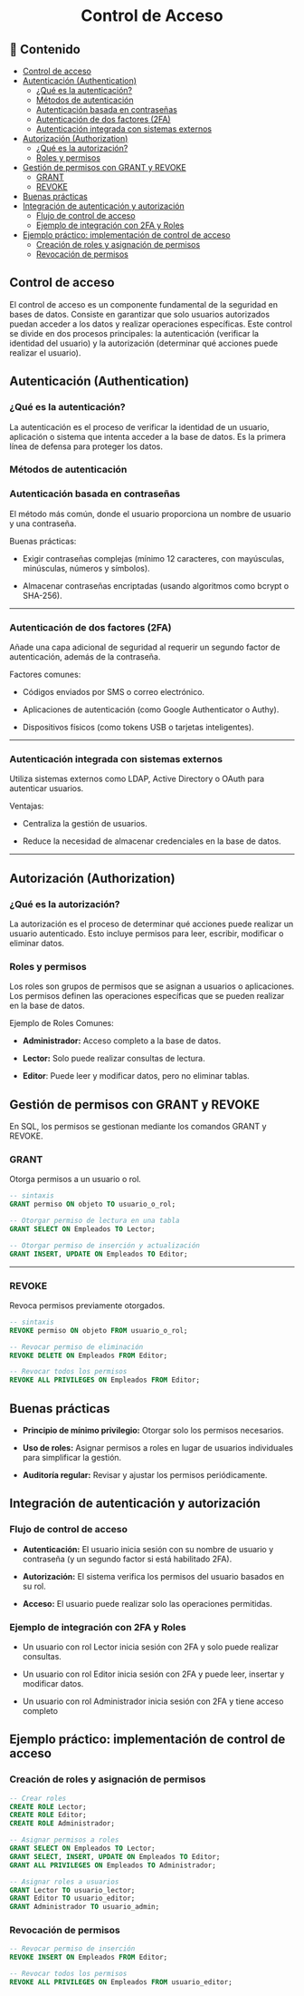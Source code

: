 <h1 align="center">Control de Acceso</h1>

<h2>📑 Contenido</h2>

- [Control de acceso](#control-de-acceso)
- [Autenticación (Authentication)](#autenticación-authentication)
  - [¿Qué es la autenticación?](#qué-es-la-autenticación)
  - [Métodos de autenticación](#métodos-de-autenticación)
  - [Autenticación basada en contraseñas](#autenticación-basada-en-contraseñas)
  - [Autenticación de dos factores (2FA)](#autenticación-de-dos-factores-2fa)
  - [Autenticación integrada con sistemas externos](#autenticación-integrada-con-sistemas-externos)
- [Autorización (Authorization)](#autorización-authorization)
  - [¿Qué es la autorización?](#qué-es-la-autorización)
  - [Roles y permisos](#roles-y-permisos)
- [Gestión de permisos con GRANT y REVOKE](#gestión-de-permisos-con-grant-y-revoke)
  - [GRANT](#grant)
  - [REVOKE](#revoke)
- [Buenas prácticas](#buenas-prácticas)
- [Integración de autenticación y autorización](#integración-de-autenticación-y-autorización)
  - [Flujo de control de acceso](#flujo-de-control-de-acceso)
  - [Ejemplo de integración con 2FA y Roles](#ejemplo-de-integración-con-2fa-y-roles)
- [Ejemplo práctico: implementación de control de acceso](#ejemplo-práctico-implementación-de-control-de-acceso)
  - [Creación de roles y asignación de permisos](#creación-de-roles-y-asignación-de-permisos)
  - [Revocación de permisos](#revocación-de-permisos)

## Control de acceso

El control de acceso es un componente fundamental de la seguridad en bases de datos. Consiste en garantizar que solo usuarios autorizados puedan acceder a los datos y realizar operaciones específicas. Este control se divide en dos procesos principales: la autenticación (verificar la identidad del usuario) y la autorización (determinar qué acciones puede realizar el usuario).

## Autenticación (Authentication)

### ¿Qué es la autenticación?

La autenticación es el proceso de verificar la identidad de un usuario, aplicación o sistema que intenta acceder a la base de datos. Es la primera línea de defensa para proteger los datos.

### Métodos de autenticación

### Autenticación basada en contraseñas

El método más común, donde el usuario proporciona un nombre de usuario y una contraseña.

Buenas prácticas:

- Exigir contraseñas complejas (mínimo 12 caracteres, con mayúsculas, minúsculas, números y símbolos).

- Almacenar contraseñas encriptadas (usando algoritmos como bcrypt o SHA-256).

---

### Autenticación de dos factores (2FA)

Añade una capa adicional de seguridad al requerir un segundo factor de autenticación, además de la contraseña.

Factores comunes:

- Códigos enviados por SMS o correo electrónico.

- Aplicaciones de autenticación (como Google Authenticator o Authy).

- Dispositivos físicos (como tokens USB o tarjetas inteligentes).

---

### Autenticación integrada con sistemas externos

Utiliza sistemas externos como LDAP, Active Directory o OAuth para autenticar usuarios.

Ventajas:

- Centraliza la gestión de usuarios.

- Reduce la necesidad de almacenar credenciales en la base de datos.

---

## Autorización (Authorization)

### ¿Qué es la autorización?

La autorización es el proceso de determinar qué acciones puede realizar un usuario autenticado. Esto incluye permisos para leer, escribir, modificar o eliminar datos.

### Roles y permisos

Los roles son grupos de permisos que se asignan a usuarios o aplicaciones. Los permisos definen las operaciones específicas que se pueden realizar en la base de datos.

Ejemplo de Roles Comunes:

- **Administrador:** Acceso completo a la base de datos.

- **Lector:** Solo puede realizar consultas de lectura.

- **Editor**: Puede leer y modificar datos, pero no eliminar tablas.

## Gestión de permisos con GRANT y REVOKE

En SQL, los permisos se gestionan mediante los comandos GRANT y REVOKE.

### GRANT

Otorga permisos a un usuario o rol.

```sql
-- sintaxis
GRANT permiso ON objeto TO usuario_o_rol;

-- Otorgar permiso de lectura en una tabla
GRANT SELECT ON Empleados TO Lector;

-- Otorgar permiso de inserción y actualización
GRANT INSERT, UPDATE ON Empleados TO Editor;

```

---

### REVOKE

Revoca permisos previamente otorgados.

```sql
-- sintaxis
REVOKE permiso ON objeto FROM usuario_o_rol;

-- Revocar permiso de eliminación
REVOKE DELETE ON Empleados FROM Editor;

-- Revocar todos los permisos
REVOKE ALL PRIVILEGES ON Empleados FROM Editor;
```

## Buenas prácticas

- **Principio de mínimo privilegio:** Otorgar solo los permisos necesarios.

- **Uso de roles:** Asignar permisos a roles en lugar de usuarios individuales para simplificar la gestión.

- **Auditoría regular:** Revisar y ajustar los permisos periódicamente.

## Integración de autenticación y autorización

### Flujo de control de acceso

- **Autenticación:** El usuario inicia sesión con su nombre de usuario y contraseña (y un segundo factor si está habilitado 2FA).

- **Autorización:** El sistema verifica los permisos del usuario basados en su rol.

- **Acceso:** El usuario puede realizar solo las operaciones permitidas.

### Ejemplo de integración con 2FA y Roles

- Un usuario con rol Lector inicia sesión con 2FA y solo puede realizar consultas.

- Un usuario con rol Editor inicia sesión con 2FA y puede leer, insertar y modificar datos.

- Un usuario con rol Administrador inicia sesión con 2FA y tiene acceso completo

## Ejemplo práctico: implementación de control de acceso

### Creación de roles y asignación de permisos

```sql
-- Crear roles
CREATE ROLE Lector;
CREATE ROLE Editor;
CREATE ROLE Administrador;

-- Asignar permisos a roles
GRANT SELECT ON Empleados TO Lector;
GRANT SELECT, INSERT, UPDATE ON Empleados TO Editor;
GRANT ALL PRIVILEGES ON Empleados TO Administrador;

-- Asignar roles a usuarios
GRANT Lector TO usuario_lector;
GRANT Editor TO usuario_editor;
GRANT Administrador TO usuario_admin;
```

### Revocación de permisos

```sql
-- Revocar permiso de inserción
REVOKE INSERT ON Empleados FROM Editor;

-- Revocar todos los permisos
REVOKE ALL PRIVILEGES ON Empleados FROM usuario_editor;
```
